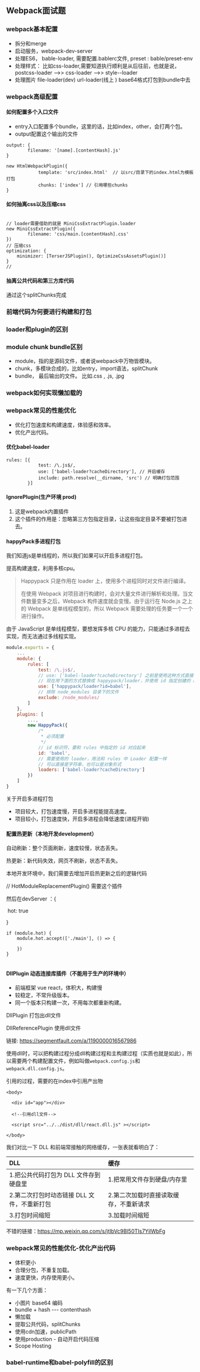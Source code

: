 ## Webpack面试题



### webpack基本配置

- 拆分和merge
- 启动服务，webpack-dev-server
- 处理ES6， bable-loader, 需要配置.bablerc文件, preset : bable/preset-env 
- 处理样式： 比如css-loader,需要知道执行顺利是从后往前，也就是说，postcss-loader -->> css-loader -->> style--loader
- 处理图片 file-loader(dev)  url-loader(线上 )  base64格式打包到bundle中去





### webpack高级配置



#### 如何配置多个入口文件

- entry入口配置多个bundle，这里的话，比如index，other，会打两个包。
- output配置这个输出的文件



```
output: {
		filename: '[name].[contentHash].js'
}

new HtmlWebpackPlugin({
            template: 'src/index.html'  // 以src/目录下的index.html为模板打包
            chunks: ['index'] // 引用哪些chunks
}
```





#### 如何抽离css以及压缩css



```

// loader需要借助的就是 MiniCssExtractPlugin.loader
new MiniCssExtractPlugin({  
		filename: 'css/main.[contentHash].css'
})
// 压缩css
optimization: {
	minimizer: [TerserJSPlugin(), OptimizeCssAssetsPlugin()]
}
// 
```



#### 抽离公共代码和第三方库代码

通过这个splitChunks完成





### 前端代码为何要进行构建和打包







### loader和plugin的区别







### module chunk bundle区别

- module，指的是源码文件，或者说webpack中万物皆模块。
- chunk，多模块合成的，比如entry，import语法，splitChunk
- bundle， 最后输出的文件。 比如.css , .js, .jpg



### webpack如何实现懒加载的





### webpack常见的性能优化

- 优化打包速度和构建速度，体验感和效率。
- 优化产出代码。



#### 优化babel-loader

```
rules: [{
            test: /\.js$/,
            use: ['babel-loader?cacheDirectory'], // 开启缓存
            include: path.resolve(__dirname, 'src') // 明确打包范围
        }]

```





#### IgnorePlugin(生产环境 prod)

1. 这是webpack内置插件
2. 这个插件的作用是：忽略第三方包指定目录，让这些指定目录不要被打包进去。







#### happyPack多进程打包

我们知道js是单线程的，所以我们如果可以开启多进程打包。

提高构建速度，利用多核cpu。

> Happypack 只是作用在 loader 上，使用多个进程同时对文件进行编译。
>
> 在使用 Webpack 对项目进行构建时，会对大量文件进行解析和处理。当文件数量变多之后，Webpack 构件速度就会变慢。由于运行在 Node.js 之上的 Webpack 是单线程模型的，所以 Webpack 需要处理的任务要一个一个进行操作。



由于 JavaScript 是单线程模型，要想发挥多核 CPU 的能力，只能通过多进程去实现，而无法通过多线程实现。



```js
module.exports = {
    ...
    module: {
        rules: [
            test: /\.js$/,
            // use: ['babel-loader?cacheDirectory'] 之前是使用这种方式直接使用 loader
            // 现在用下面的方式替换成 happypack/loader，并使用 id 指定创建的 HappyPack 插件
            use: ['happypack/loader?id=babel'],
            // 排除 node_modules 目录下的文件
            exclude: /node_modules/
        ]
    },
    plugins: [
        ...,
        new HappyPack({
            /*
             * 必须配置
             */
            // id 标识符，要和 rules 中指定的 id 对应起来
            id: 'babel',
            // 需要使用的 loader，用法和 rules 中 Loader 配置一样
            // 可以直接是字符串，也可以是对象形式
            loaders: ['babel-loader?cacheDirectory']
        })
    ]
}
```



关于开启多进程打包

- 项目较大，打包速度慢，开启多进程能提高速度。
- 项目较小，打包速度快，开启多进程会降低速度(进程开销)



#### 配置热更新（本地开发development）

自动刷新：整个页面刷新，速度较慢，状态丢失。

热更新：新代码失效，网页不刷新，状态不丢失。



本地开发环境中，我们需要去增加开启热更新之后的逻辑代码

// HotModuleReplacementPlugin() 需要这个插件

然后在devServer ：{

​	hot: true

}

```
if (module.hot) {
	module.hot.accept(['./main'], () => {
	
	})
}


```



#### DllPlugin 动态连接库插件（不能用于生产的环境中）

- 前端框架 vue react，体积大，构建慢
- 较稳定，不常升级版本。
- 同一个版本只构建一次，不用每次都重新构建。

DllPlugin 打包出dll文件

DllReferencePlugin   使用dll文件



链接: https://segmentfault.com/a/1190000016567986

使用dll时，可以把构建过程分成dll构建过程和主构建过程（实质也就是如此），所以需要两个构建配置文件，例如叫做`webpack.config.js`和`webpack.dll.config.js`。



引用的过程，需要的在index中引用产出物

```
<body>

  <div id="app"></div>

  <!--引用dll文件-->

  <script src="../../dist/dll/react.dll.js" ></script>

</body>
```





我们对比一下 DLL 和前端常接触的网络缓存，一张表就看明白了：

| DLL                                         | 缓存                                   |
| :------------------------------------------ | :------------------------------------- |
| 1.把公共代码打包为 DLL 文件存到硬盘里       | 1.把常用文件存到硬盘/内存里            |
| 2.第二次打包时动态链接 DLL 文件，不重新打包 | 2.第二次加载时直接读取缓存，不重新请求 |
| 3.打包时间缩短                              | 3.加载时间缩短                         |



不错的链接：https://mp.weixin.qq.com/s/jtIbVc9Bl50TIs7YilWbFg



### webpack常见的性能优化-优化产出代码

- 体积更小
- 合理分包，不重复加载。
- 速度更快，内存使用更小。



有一下几个方面：

- 小图片 base64 编码
- bundle + hash --- contenthash
- 懒加载
- 提取公共代码，splitChunks
- 使用cdn加速，publicPath
- 使用production - 自动开启代码压缩
- Scope Hosting







### babel-runtime和babel-polyfill的区别